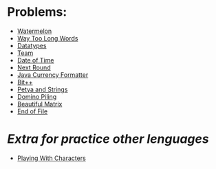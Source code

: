 **Problems:**
============================

- [Watermelon](https://codeforces.com/problemset/problem/4/A)
- [Way Too Long Words](https://codeforces.com/problemset/problem/71/A)
- [Datatypes](https://www.hackerrank.com/challenges/java-datatypes/problem)
- [Team](https://codeforces.com/problemset/problem/231/A)
- [Date of Time](https://www.hackerrank.com/challenges/java-date-and-time/problem)
- [Next Round](https://codeforces.com/problemset/problem/158/A)
- [Java Currency Formatter](https://www.hackerrank.com/challenges/java-currency-formatter/problem)
- [Bit++](https://codeforces.com/problemset/problem/282/A)
- [Petya and Strings](https://codeforces.com/problemset/problem/112/A)
- [Domino Piling](https://codeforces.com/problemset/problem/50/A)
- [Beautiful Matrix](https://codeforces.com/problemset/problem/263/A)
- [End of File](https://www.hackerrank.com/challenges/java-end-of-file/problem)


*_Extra for practice other lenguages_*
===========================================
- [Playing With Characters](https://www.hackerrank.com/challenges/playing-with-characters/problem)
